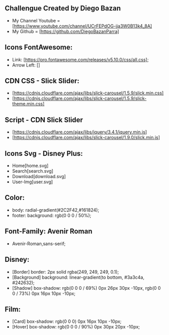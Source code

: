 ## Challengue Created by Diego Bazan

- My Channel Youtube = [https://www.youtube.com/channel/UCrFEPdOG-jja3W0B13k4_8A]
- My Github = [https://github.com/DiegoBazanParra]

## Icons FontAwesome:

- Link: [https://pro.fontawesome.com/releases/v5.10.0/css/all.css];
- Arrow Left: [<i class="fal fa-angle-left"></i>]

## CDN CSS - Slick Slider:

- [https://cdnjs.cloudflare.com/ajax/libs/slick-carousel/1.5.9/slick.min.css]
- [https://cdnjs.cloudflare.com/ajax/libs/slick-carousel/1.5.9/slick-theme.min.css]

## Script - CDN Slick Slider

- [https://cdnjs.cloudflare.com/ajax/libs/jquery/3.4.1/jquery.min.js]
- [https://cdnjs.cloudflare.com/ajax/libs/slick-carousel/1.9.0/slick.min.js]

## Icons Svg - Disney Plus:

- Home[home.svg]
- Search[search.svg]
- Download[download.svg]
- User-Img[user.svg]

## Color:

- body: radial-gradient(#2C2F42,#161824);
- footer: background: rgb(0 0 0 / 50%);

## Font-Family: Avenir Roman

- Avenir-Roman,sans-serif;

## Disney:

- [Border] border: 2px solid rgba(249, 249, 249, 0.1);
- [Background] background: linear-gradient(to bottom, #3a3c4a, #242632);
- [Shadow] box-shadow: rgb(0 0 0 / 69%) 0px 26px 30px -10px, rgb(0 0 0 / 73%) 0px 16px 10px -10px;

## Film:

- [Card] box-shadow: rgb(0 0 0) 0px 16px 10px -10px;
- [Hover] box-shadow: rgb(0 0 0 / 90%) 0px 30px 20px -10px;
